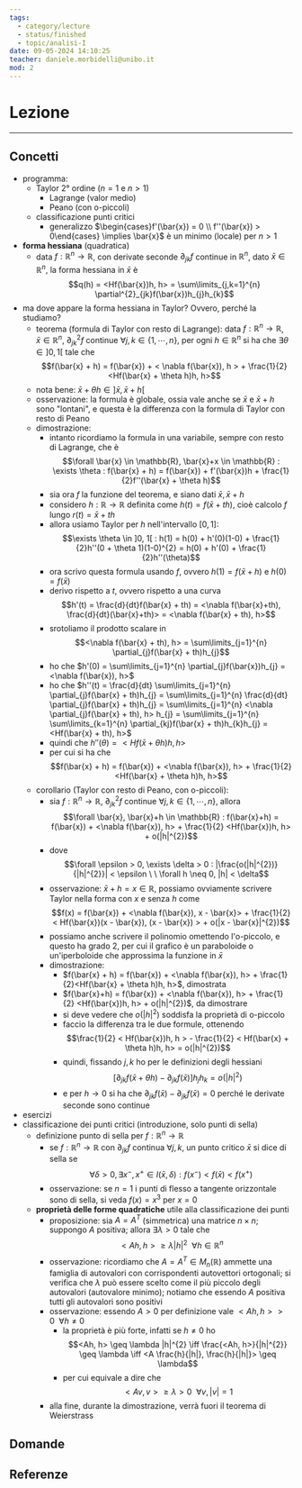 ```yaml
---
tags:
  - category/lecture
  - status/finished
  - topic/analisi-I
date: 09-05-2024 14:10:25
teacher: daniele.morbidelli@unibo.it
mod: 2
---
```

# Lezione
---
## Concetti
- programma:
	- Taylor 2° ordine ($n = 1$ e $n > 1$)
		- Lagrange (valor medio)
		- Peano (con o-piccoli)
	- classificazione punti critici
		- generalizzo $\begin{cases}f'(\bar{x}) = 0 \\ f''(\bar{x}) > 0\end{cases} \implies \bar{x}$ è un minimo (locale) per $n > 1$
- **forma hessiana** (quadratica)
	- data $f: \mathbb{R}^{n} \to \mathbb{R}$, con derivate seconde $\partial_{jk}f$ continue in $\mathbb{R}^{n}$, dato $\bar{x} \in \mathbb{R}^{n}$, la forma hessiana in $\bar{x}$ è $$q(h) = <Hf(\bar{x})h, h> = \sum\limits_{j,k=1}^{n} \partial^{2}_{jk}f(\bar{x})h_{j}h_{k}$$
- ma dove appare la forma hessiana in Taylor? Ovvero, perché la studiamo?
	- teorema (formula di Taylor con resto di Lagrange): data $f: \mathbb{R}^{n} \to \mathbb{R}$, $\bar{x} \in \mathbb{R}^{n}$, $\partial^{2}_{jk}f$ continue $\forall j, k \in \{1, \cdots, n\}$, per ogni $h \in \mathbb{R}^{n}$ si ha che $\exists \theta \in ]0, 1[$ tale che $$f(\bar{x} + h) = f(\bar{x}) + < \nabla f(\bar{x}), h > + \frac{1}{2} <Hf(\bar{x} + \theta h)h, h>$$
	- nota bene: $\bar{x} + \theta h \in ]\bar{x}, \bar{x}+h[$
	- osservazione: la formula è globale, ossia vale anche se $\bar{x}$ e $\bar{x} + h$ sono "lontani", e questa è la differenza con la formula di Taylor con resto di Peano
	- dimostrazione:
		- intanto ricordiamo la formula in una variabile, sempre con resto di Lagrange, che è $$\forall \bar{x} \in \mathbb{R}, \bar{x}+x \in \mathbb{R} : \exists \theta : f(\bar{x} + h) = f(\bar{x}) + f'(\bar{x})h + \frac{1}{2}f''(\bar{x} + \theta h)$$
		- sia ora $f$ la funzione del teorema, e siano dati $\bar{x}, \bar{x}+h$
		- considero $h: \mathbb{R} \to \mathbb{R}$ definita come $h(t) = f(\bar{x} + th)$, cioè calcolo $f$ lungo $r(t) = \bar{x} + th$
		- allora usiamo Taylor per $h$ nell'intervallo $[0, 1]$: $$\exists \theta \in ]0, 1[ : h(1) = h(0) + h'(0)(1-0) + \frac{1}{2}h''(0 + \theta 1)(1-0)^{2} = h(0) + h'(0) + \frac{1}{2}h''(\theta)$$
		- ora scrivo questa formula usando $f$, ovvero $h(1) = f(\bar{x} + h)$ e $h(0) = f(\bar{x})$
		- derivo rispetto a $t$, ovvero rispetto a una curva $$h'(t) = \frac{d}{dt}f(\bar{x} + th) = <\nabla f(\bar{x}+th), \frac{d}{dt}(\bar{x}+th)> = <\nabla f(\bar{x} + th), h>$$
		- srotoliamo il prodotto scalare in $$<\nabla f(\bar{x} + th), h> = \sum\limits_{j=1}^{n} \partial_{j}f(\bar{x} + th)h_{j}$$
		- ho che $h'(0) = \sum\limits_{j=1}^{n} \partial_{j}f(\bar{x})h_{j} = <\nabla f(\bar{x}), h>$
		- ho che $h''(t) = \frac{d}{dt} \sum\limits_{j=1}^{n} \partial_{j}f(\bar{x} + th)h_{j} = \sum\limits_{j=1}^{n} \frac{d}{dt} \partial_{j}f(\bar{x} + th)h_{j} = \sum\limits_{j=1}^{n} <\nabla \partial_{j}f(\bar{x} + th), h> h_{j} = \sum\limits_{j=1}^{n} \sum\limits_{k=1}^{n} \partial_{kj}f(\bar{x} + th)h_{k}h_{j} = <Hf(\bar{x} + th), h>$
		- quindi che $h''(\theta) = <Hf(\bar{x} + \theta h)h, h>$
		- per cui si ha che $$f(\bar{x} + h) = f(\bar{x}) + <\nabla f(\bar{x}), h> + \frac{1}{2}<Hf(\bar{x} + \theta h)h, h>$$
	- corollario (Taylor con resto di Peano, con o-piccoli):
		- sia $f: \mathbb{R}^{n} \to \mathbb{R}$, $\partial_{jk}^{2} f$ continue $\forall j, k \in \{1, \cdots, n\}$, allora $$\forall \bar{x}, \bar{x}+h \in \mathbb{R} : f(\bar{x}+h) = f(\bar{x}) + <\nabla f(\bar{x}), h> + \frac{1}{2} <Hf(\bar{x})h, h> + o(|h|^{2})$$
		- dove $$\forall \epsilon > 0, \exists \delta > 0 : |\frac{o(|h|^{2})}{|h|^{2}}| < \epsilon \ \ \forall h \neq 0, |h| < \delta$$
		- osservazione: $\bar{x} + h = x \in \mathbb{R}$, possiamo ovviamente scrivere Taylor nella forma con $x$ e senza $h$ come $$f(x) = f(\bar{x}) + <\nabla f(\bar{x}), x - \bar{x}> + \frac{1}{2} < Hf(\bar{x})(x - \bar{x}), (x - \bar{x}) > + o(|x - \bar{x}|^{2})$$
		- possiamo anche scrivere il polinomio omettendo l'o-piccolo, e questo ha grado 2, per cui il grafico è un paraboloide o un'iperboloide che approssima la funzione in $\bar{x}$
		- dimostrazione:
			- $f(\bar{x} + h) = f(\bar{x}) + <\nabla f(\bar{x}), h> + \frac{1}{2}<Hf(\bar{x} + \theta h)h, h>$, dimostrata
			- $f(\bar{x}+h) = f(\bar{x}) + <\nabla f(\bar{x}), h> + \frac{1}{2} <Hf(\bar{x})h, h> + o(|h|^{2})$, da dimostrare
			- si deve vedere che $o(|h|^{2})$ soddisfa la proprietà di o-piccolo
			- faccio la differenza tra le due formule, ottenendo $$\frac{1}{2} < Hf(\bar{x})h, h > - \frac{1}{2} < Hf(\bar{x} + \theta h)h, h> = o(|h|^{2})$$
			- quindi, fissando $j, k$ ho per le definizioni degli hessiani $$[\partial_{jk}f(\bar{x} + \theta h) - \partial_{jk}f(\bar{x})]h_{j}h_{k} = o(|h|^{2})$$
			- e per $h \to 0$ si ha che $\partial_{jk}f(\bar{x}) - \partial_{jk}f(\bar{x}) = 0$ perché le derivate seconde sono continue
- esercizi
- classificazione dei punti critici (introduzione, solo punti di sella)
	- definizione punto di sella per $f: \mathbb{R}^{n} \to \mathbb{R}$
		- se $f: \mathbb{R}^{n} \to \mathbb{R}$ con $\partial_{jk} f$ continua $\forall j, k$, un punto critico $\bar{x}$ si dice di sella se $$\forall \delta > 0, \exists x^{-}, x^{+} \in I(\bar{x}, \delta) : f(x^{-}) < f(\bar{x}) < f(x^{+})$$
		- osservazione: se $n = 1$ i punti di flesso a tangente orizzontale sono di sella, si veda $f(x) = x^{3}$ per $x = 0$
	- **proprietà delle forme quadratiche** utile alla classificazione dei punti
		- proposizione: sia $A = A^{T}$ (simmetrica) una matrice $n \times n$; suppongo $A$ positiva; allora $\exists \lambda > 0$ tale che $$<Ah, h> \geq \lambda |h|^{2} \ \ \forall h \in \mathbb{R}^{n}$$
		- osservazione: ricordiamo che $A = A^{T} \in M_{n}(\mathbb{R})$ ammette una famiglia di autovalori con corrispondenti autovettori ortogonali; si verifica che $\lambda$ può essere scelto come il più piccolo degli autovalori (autovalore minimo); notiamo che essendo $A$ positiva tutti gli autovalori sono positivi
		- osservazione: essendo $A > 0$ per definizione vale $<Ah, h> > 0 \ \ \forall h \neq 0$
			- la proprietà è più forte, infatti se $h \neq 0$ ho $$<Ah, h> \geq \lambda |h|^{2} \iff \frac{<Ah, h>}{|h|^{2}} \geq \lambda \iff <A \frac{h}{|h|}, \frac{h}{|h|}> \geq \lambda$$
			- per cui equivale a dire che $$<Av, v> \geq \lambda > 0 \ \ \forall v, |v| = 1$$
		- alla fine, durante la dimostrazione, verrà fuori il teorema di Weierstrass

## Domande

## Referenze
